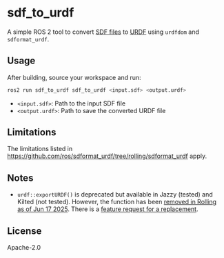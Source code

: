 # sdf_to_urdf

A simple ROS 2 tool to convert [SDF files](http://sdformat.org/) to [URDF](https://docs.ros.org/en/rolling/Tutorials/Intermediate/URDF/URDF-Main.html) using `urdfdom` and `sdformat_urdf`.


## Usage
After building, source your workspace and run:

```sh
ros2 run sdf_to_urdf sdf_to_urdf <input.sdf> <output.urdf>
```
- `<input.sdf>`: Path to the input SDF file
- `<output.urdf>`: Path to save the converted URDF file


## Limitations
The limitations listed in https://github.com/ros/sdformat_urdf/tree/rolling/sdformat_urdf apply.


## Notes
- `urdf::exportURDF()` is deprecated but available in Jazzy (tested) and Kilted (not tested). However, the function has been [removed in Rolling as of Jun 17 2025](https://github.com/ros/urdfdom/pull/217). There is a [feature request for a replacement](https://github.com/ros/urdfdom/issues/199).


## License
Apache-2.0